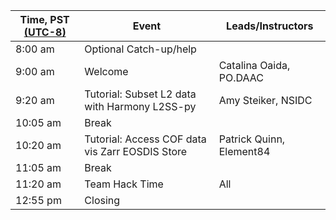 | Time, PST [(UTC-8)](https://www.timeanddate.com/time/zones/pst) | Event | Leads/Instructors |
|------|-------|-------------------|
| 8:00 am | Optional Catch-up/help |  |
| 9:00 am | Welcome | Catalina Oaida, PO.DAAC |
| 9:20 am | Tutorial: Subset L2 data with Harmony L2SS-py | Amy Steiker, NSIDC |
| 10:05 am | Break | |
| 10:20 am | Tutorial: Access COF data vis Zarr EOSDIS Store | Patrick Quinn, Element84 |
| 11:05 am | Break | |
| 11:20 am | Team Hack Time | All |
| 12:55 pm | Closing | |
